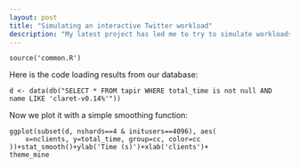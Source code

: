 ```yaml
---
layout: post
title: "Simulating an interactive Twitter workload"
description: "My latest project has led me to try to simulate workloads from real-world social networks. Starting from Graph500's Kronecker graph and integrating with Retwis, with a sprinkle of my own retweet behavior, I came up with something that works for me that I thought I'd share."
---
```



```{r include=F}
source('common.R')
```

Here is the code loading results from our database:

```{r data, echo=T}
d <- data(db("SELECT * FROM tapir WHERE total_time is not null AND name LIKE 'claret-v0.14%'"))
```

Now we plot it with a simple smoothing function:

```{r time, echo=T}
ggplot(subset(d, nshards==4 & initusers==4096), aes(
    x=nclients, y=total_time, group=cc, color=cc
))+stat_smooth()+ylab('Time (s)')+xlab('clients')+
theme_mine
```
